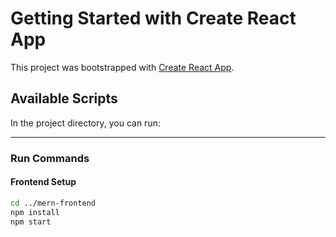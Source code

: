 # Getting Started with Create React App

This project was bootstrapped with [Create React App](https://github.com/facebook/create-react-app).

## Available Scripts

In the project directory, you can run:

---

### **Run Commands**

#### **Frontend Setup**

```bash
cd ../mern-frontend
npm install
npm start

